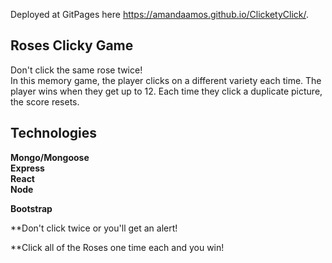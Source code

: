 Deployed at GitPages here  https://amandaamos.github.io/ClicketyClick/.

## Roses Clicky Game

Don't click the same rose twice!  
In this memory game, the player clicks on a different variety each time.  The player wins when they get up to 12.  Each time they click a duplicate picture, the score resets. 

## Technologies
**Mongo/Mongoose**
<br />
**Express**
<br />
**React**
<br />
**Node**
<br/>

**Bootstrap**
<br />


 **Don't click twice or you'll get an alert!

**Click all of the Roses one time each and you win! 


